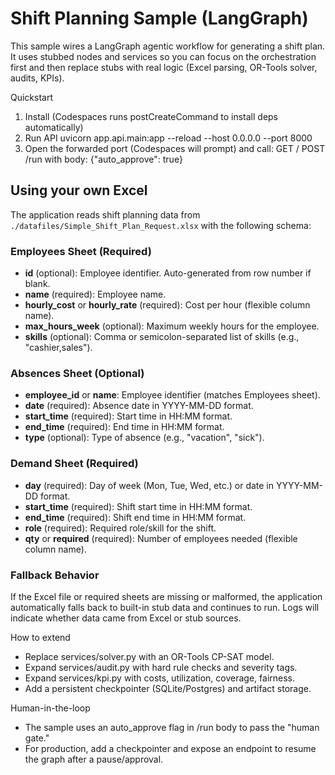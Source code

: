 # Shift Planning Sample (LangGraph)

This sample wires a LangGraph agentic workflow for generating a shift plan.
It uses stubbed nodes and services so you can focus on the orchestration first and then replace stubs with real logic (Excel parsing, OR-Tools solver, audits, KPIs).

Quickstart
1) Install (Codespaces runs postCreateCommand to install deps automatically)
2) Run API
   uvicorn app.api.main:app --reload --host 0.0.0.0 --port 8000
3) Open the forwarded port (Codespaces will prompt) and call:
   GET /
   POST /run with body: {"auto_approve": true}

## Using your own Excel

The application reads shift planning data from `./datafiles/Simple_Shift_Plan_Request.xlsx` with the following schema:

### Employees Sheet (Required)
- **id** (optional): Employee identifier. Auto-generated from row number if blank.
- **name** (required): Employee name.
- **hourly_cost** or **hourly_rate** (required): Cost per hour (flexible column name).
- **max_hours_week** (optional): Maximum weekly hours for the employee.
- **skills** (optional): Comma or semicolon-separated list of skills (e.g., "cashier,sales").

### Absences Sheet (Optional)
- **employee_id** or **name**: Employee identifier (matches Employees sheet).
- **date** (required): Absence date in YYYY-MM-DD format.
- **start_time** (required): Start time in HH:MM format.
- **end_time** (required): End time in HH:MM format.
- **type** (optional): Type of absence (e.g., "vacation", "sick").

### Demand Sheet (Required)
- **day** (required): Day of week (Mon, Tue, Wed, etc.) or date in YYYY-MM-DD format.
- **start_time** (required): Shift start time in HH:MM format.
- **end_time** (required): Shift end time in HH:MM format.
- **role** (required): Required role/skill for the shift.
- **qty** or **required** (required): Number of employees needed (flexible column name).

### Fallback Behavior
If the Excel file or required sheets are missing or malformed, the application automatically falls back to built-in stub data and continues to run. Logs will indicate whether data came from Excel or stub sources.

How to extend
- Replace services/solver.py with an OR-Tools CP-SAT model.
- Expand services/audit.py with hard rule checks and severity tags.
- Expand services/kpi.py with costs, utilization, coverage, fairness.
- Add a persistent checkpointer (SQLite/Postgres) and artifact storage.

Human-in-the-loop
- The sample uses an auto_approve flag in /run body to pass the "human gate."
- For production, add a checkpointer and expose an endpoint to resume the graph after a pause/approval.